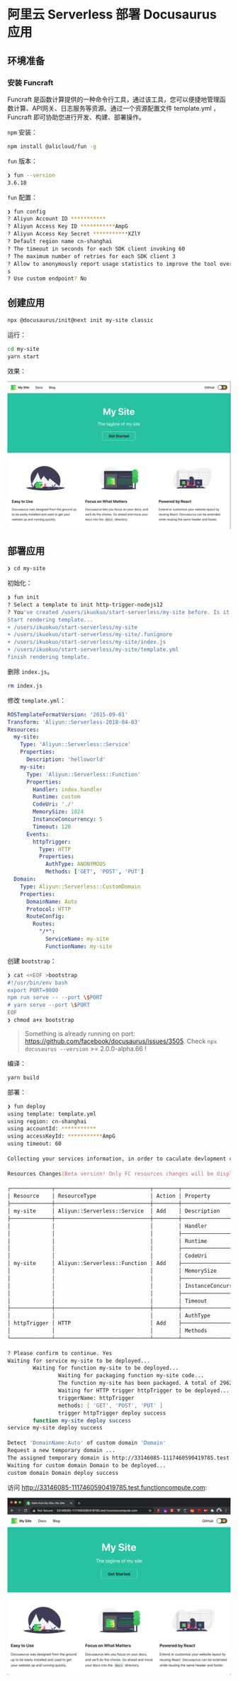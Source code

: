 # 阿里云 Serverless 部署 Docusaurus 应用

## 环境准备

### 安装 Funcraft

Funcraft 是函数计算提供的一种命令行工具，通过该工具，您可以便捷地管理函数计算、API网关、日志服务等资源。通过一个资源配置文件 template.yml ， Funcraft 即可协助您进行开发、构建、部署操作。

`npm` 安装：

```zsh
npm install @alicloud/fun -g
```

`fun` 版本：

```zsh
❯ fun --version
3.6.18
```

`fun` 配置：

```zsh
❯ fun config
? Aliyun Account ID ***********
? Aliyun Access Key ID ***********AmpG
? Aliyun Access Key Secret ***********XZlY
? Default region name cn-shanghai
? The timeout in seconds for each SDK client invoking 60
? The maximum number of retries for each SDK client 3
? Allow to anonymously report usage statistics to improve the tool over time? Ye
s
? Use custom endpoint? No
```

## 创建应用

```zsh
npx @docusaurus/init@next init my-site classic
```

运行：

```zsh
cd my-site
yarn start
```

效果：

![](images/docusaurus/my-site.png)

## 部署应用

```zsh
❯ cd my-site
```

初始化：

```zsh
❯ fun init
? Select a template to init http-trigger-nodejs12
? You've created /users/ikuokuo/start-serverless/my-site before. Is it okay to override it? Yes
Start rendering template...
+ /users/ikuokuo/start-serverless/my-site
+ /users/ikuokuo/start-serverless/my-site/.funignore
+ /users/ikuokuo/start-serverless/my-site/index.js
+ /users/ikuokuo/start-serverless/my-site/template.yml
finish rendering template.
```

删除 `index.js`。

```zsh
rm index.js
```

修改 `template.yml`：

```yml
ROSTemplateFormatVersion: '2015-09-01'
Transform: 'Aliyun::Serverless-2018-04-03'
Resources:
  my-site:
    Type: 'Aliyun::Serverless::Service'
    Properties:
      Description: 'helloworld'
    my-site:
      Type: 'Aliyun::Serverless::Function'
      Properties:
        Handler: index.handler
        Runtime: custom
        CodeUri: './'
        MemorySize: 1024
        InstanceConcurrency: 5
        Timeout: 120
      Events:
        httpTrigger:
          Type: HTTP
          Properties:
            AuthType: ANONYMOUS
            Methods: ['GET', 'POST', 'PUT']
  Domain:
    Type: Aliyun::Serverless::CustomDomain
    Properties:
      DomainName: Auto
      Protocol: HTTP
      RouteConfig:
        Routes:
          "/*":
            ServiceName: my-site
            FunctionName: my-site
```

创建 `bootstrap`：

```bash
❯ cat <<EOF >bootstrap
#!/usr/bin/env bash
export PORT=9000
npm run serve -- --port \$PORT
# yarn serve --port \$PORT
EOF
❯ chmod a+x bootstrap
```

> Something is already running on port: https://github.com/facebook/docusaurus/issues/3505.
> Check `npx docusaurus --version` >= 2.0.0-alpha.66 !

编译：

```zsh
yarn build
```

<!--
fun local start
-->

部署：

<!--
❯ fun deploy -y
current folder is not a fun project.
could not detect your project framework, please contact us on https://github.com/alibaba/funcraft/issues
-->

```zsh
❯ fun deploy
using template: template.yml
using region: cn-shanghai
using accountId: ***********
using accessKeyId: ***********AmpG
using timeout: 60

Collecting your services information, in order to caculate devlopment changes...

Resources Changes(Beta version! Only FC resources changes will be displayed):

┌─────────────┬──────────────────────────────┬────────┬─────────────────────┐
│ Resource    │ ResourceType                 │ Action │ Property            │
├─────────────┼──────────────────────────────┼────────┼─────────────────────┤
│ my-site     │ Aliyun::Serverless::Service  │ Add    │ Description         │
├─────────────┼──────────────────────────────┼────────┼─────────────────────┤
│             │                              │        │ Handler             │
│             │                              │        ├─────────────────────┤
│             │                              │        │ Runtime             │
│             │                              │        ├─────────────────────┤
│             │                              │        │ CodeUri             │
│ my-site     │ Aliyun::Serverless::Function │ Add    ├─────────────────────┤
│             │                              │        │ MemorySize          │
│             │                              │        ├─────────────────────┤
│             │                              │        │ InstanceConcurrency │
│             │                              │        ├─────────────────────┤
│             │                              │        │ Timeout             │
├─────────────┼──────────────────────────────┼────────┼─────────────────────┤
│             │                              │        │ AuthType            │
│ httpTrigger │ HTTP                         │ Add    ├─────────────────────┤
│             │                              │        │ Methods             │
└─────────────┴──────────────────────────────┴────────┴─────────────────────┘

? Please confirm to continue. Yes
Waiting for service my-site to be deployed...
        Waiting for function my-site to be deployed...
                Waiting for packaging function my-site code...
                The function my-site has been packaged. A total of 29625 files were compressed and the final size was 37.05 MB
                Waiting for HTTP trigger httpTrigger to be deployed...
                triggerName: httpTrigger
                methods: [ 'GET', 'POST', 'PUT' ]
                trigger httpTrigger deploy success
        function my-site deploy success
service my-site deploy success

Detect 'DomainName:Auto' of custom domain 'Domain'
Request a new temporary domain ...
The assigned temporary domain is http://33146085-1117460590419785.test.functioncompute.com，expired at 2020-10-18 23:59:03, limited by 1000 per day.
Waiting for custom domain Domain to be deployed...
custom domain Domain deploy success
```

访问 http://33146085-1117460590419785.test.functioncompute.com:

![](images/docusaurus/my-site-fun.png)
